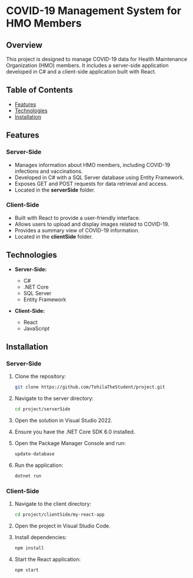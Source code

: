 # COVID-19 Management System for HMO Members

## Overview
This project is designed to manage COVID-19 data for Health Maintenance Organization (HMO) members. It includes a server-side application developed in C# and a client-side application built with React.

## Table of Contents
- [Features](#features)
- [Technologies](#technologies)
- [Installation](#installation)

## Features
### Server-Side
- Manages information about HMO members, including COVID-19 infections and vaccinations.
- Developed in C# with a SQL Server database using Entity Framework.
- Exposes GET and POST requests for data retrieval and access.
- Located in the **serverSide** folder.

### Client-Side
- Built with React to provide a user-friendly interface.
- Allows users to upload and display images related to COVID-19.
- Provides a summary view of COVID-19 information.
- Located in the **clientSide** folder.

## Technologies
- **Server-Side:**
  - C#
  - .NET Core
  - SQL Server
  - Entity Framework

- **Client-Side:**
  - React
  - JavaScript

## Installation

### Server-Side
1. Clone the repository:
   ```bash
   git clone https://github.com/TehilaTheStudent/project.git

2. Navigate to the server directory:
   ```bash
   cd project/serverSide
3. Open the solution in Visual Studio 2022.

4. Ensure you have the .NET Core SDK 6.0 installed.

5. Open the Package Manager Console and run:
   ```bash
   update-database
6. Run the application:
   ```bash
   dotnet run


### Client-Side
1. Navigate to the client directory:
   ```bash
   cd project/clientSide/my-react-app

2. Open the project in Visual Studio Code.

3. Install dependencies:
   ```bash
   npm install

4. Start the React application:
   ```bash
   npm start
